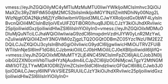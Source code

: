 vmess://eyJhZGQiOiIyMC4yMTIuMzMuMTU0IiwiYWlkIjoiMCIsImhvc3QiOiJMaXZlc3RyZWFtMi50djM2MC52biIsImlkIjoiMGY1NzllZmItNDhiNy00Nzg2LWIzNjgtODA2NjkzMjZjYzRkIiwibmV0Ijoid3MiLCJwYXRoIjoidGx0bWF4LyIsInBvcnQiOiI4MCIsInBzIjoiVExUIFZQTiBOR0/huqBJIDIiLCJzY3kiOiJhdXRvIiwic25pIjoiIiwidGxzIjoiIiwidHlwZSI6IiIsInYiOiIyIn0=vmess://eyJhZGQiOiIxMDMuODIuMjQuNTciLCJhaWQiOiIwIiwiaG9zdCI6ImxpdmVzdHJlYW0yLnR2MzYwLnZuIiwiaWQiOiI4ZmY3NGVlMi0zZjgzLTQ2OGQtODBmZC05Yzc1NzU1M2E2ZDQiLCJuZXQiOiJ3cyIsInBhdGgiOiIvIiwicG9ydCI6IjgwIiwicHMiOiJTRVZFUiBWTiIsInNjeSI6ImF1dG8iLCJzbmkiOiIiLCJ0bHMiOiIiLCJ0eXBlIjoiIiwidiI6IjIifQ==vmess://eyJhZGQiOiIxMDMuMTY2LjE4NC45NCIsImFpZCI6IjAiLCJob3N0IjoibGl2ZXN0cmVhbTIudHYzNjAudm4iLCJpZCI6IjIzOGNiMjcwLTgzY2MtNGM4Mi1iOTZjLTYwMDA1ODRlZjVmZCIsIm5ldCI6IndzIiwicGF0aCI6Ii8iLCJwb3J0IjoiODAiLCJwcyI6IlNFVkVSIEZSRUUiLCJzY3kiOiJhdXRvIiwic25pIjoiIiwidGxzIjoiIiwidHlwZSI6IiIsInYiOiIyIn0=
